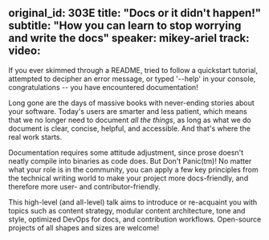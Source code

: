 original_id: 303E
title: "Docs or it didn't happen!"
subtitle: "How you can learn to stop worrying and write the docs"
speaker: mikey-ariel
track: 
video:
---
If you ever skimmed through a README, tried to follow a quickstart tutorial, attempted to decipher an error message, or typed '--help' in your console, congratulations -- you have encountered documentation! 

Long gone are the days of massive books with never-ending stories about your software. Today's users are smarter and less patient, which means that we no longer need to document *all the things*, as long as what we do document is clear, concise, helpful, and accessible. And that's where the real work starts.

Documentation requires some attitude adjustment, since prose doesn't neatly compile into binaries as code does. But Don't Panic(tm)! No matter what your role is in the community, you can apply a few key principles from the technical writing world to make your project more docs-friendly, and therefore more user- and contributor-friendly.

This high-level (and all-level) talk aims to introduce or re-acquaint you with topics such as content strategy, modular content architecture, tone and style, optimized DevOps for docs, and contribution workflows. Open-source projects of all shapes and sizes are welcome!